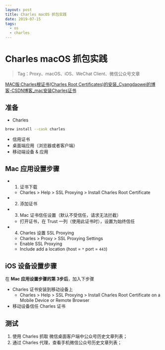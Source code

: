 ```yaml
---
layout: post
title: Charles macOS 抓包实践
date: 2019-07-15
tags:
  - os
  - charles
---
```


# Charles macOS 抓包实践

> Tag：Proxy、macOS、iOS、WeChat Client、微信公众号文章

[MAC版:Charles根证书(Charles Root Certificates)的安装\_Cyangdaowei的博客-CSDN博客\_mac安装Charles证书](https://blog.csdn.net/Cyangdaowei/article/details/119362002)

## 准备

- Charles

```bash
brew install --cask charles
```

- 信用证书
- 桌面端应用（浏览器或者客户端）
- 移动端设备 & 应用

<!-- more -->

## Mac 应用设置步骤

- 1. 证书下载
  - Charles > Help > SSL Proxying > Install Charles Root Certificate
- 2. 添加证书
- 3. Mac 证书信任设置（默认不受信任，请求无法拦截）
  - 打开证书，在 Trust 一列（使用此证书时），设置为始终信任
- 4. Charles 设置 SSL Proxying
  - Charles > Proxy > SSL Proxying Settings
  - Enable SSL Proxying
  - Include add a location (host = `*` port = `443`)

## iOS 设备设置步骤

在 **Mac 应用设置步骤的第 3步后**，加入下步骤

- Charles 证书安装到移动设备上
  - Charles > Help > SSL Proxying > Install Charles Root Certificate on a Mobile Device or Remote Browser
- 移动设备信任 Charles 证书

## 测试

1. 使用 Charles 抓取 微信桌面客户端中公众号历史文章列表；
2. 通过 Charles 代理，查看手机微信公众号历史文章列表；
